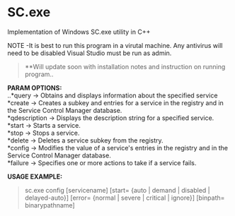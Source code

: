 # SC.exe 
Implementation of Windows SC.exe utility in C++

NOTE -It is best to run this program in a virutal machine. Any antivirus will need to be disabled
Visual Studio must be run as admin.

>**Will update soon with installation notes and instruction on running program..

<b>PARAM OPTIONS:</b> <br />
..*query -> Obtains and displays information about the specified service <br />
*create -> Creates a subkey and entries for a service in the registry and in the Service Control Manager database. <br />
*qdescription -> Displays the description string for a specified service. <br />
*start -> Starts a service. <br />
*stop -> Stops a service. <br />
*delete -> Deletes a service subkey from the registry. <br />
*config -> Modifies the value of a service's entries in the registry and in the Service Control Manager database. <br />
*failure -> Specifies one or more actions to take if a service fails. <br />


<b>USAGE EXAMPLE: </b><br />

>sc.exe config [servicename] [start= {auto | demand | disabled | delayed-auto}] [error= {normal | severe | critical | ignore}] [binpath= binarypathname] 


